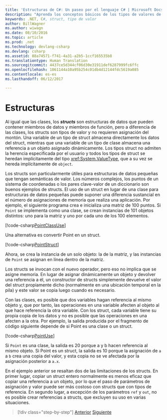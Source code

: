 ```yaml
---
title: 'Estructuras de C#: Un paseo por el lenguaje C# | Microsoft Docs'
description: "Aprenda los conceptos básicos de los tipos de valores de C #, llamados structs."
keywords: .NET, C#, struct, tipo de valor
author: BillWagner
ms.author: wiwagn
ms.date: 08/10/2016
ms.topic: article
ms.prod: .net
ms.technology: devlang-csharp
ms.devlang: csharp
ms.assetid: 88a74571-f741-4a31-a2b5-1ccf165535b8
ms.translationtype: Human Translation
ms.sourcegitcommit: 4437ce5d344cf06d30e31911def6287999fc6ffc
ms.openlocfilehash: 1061144a10a95b254c01db4d12144fdc5619a085
ms.contentlocale: es-es
ms.lasthandoff: 06/12/2017

---
```


<a id="structs" class="xliff"></a>

# Estructuras

Al igual que las clases, los ***structs*** son estructuras de datos que pueden contener miembros de datos y miembros de función, pero a diferencia de las clases, los structs son tipos de valor y no requieren asignación del montón. Una variable de un tipo de struct almacena directamente los datos del struct, mientras que una variable de un tipo de clase almacena una referencia a un objeto asignado dinámicamente. Los tipos struct no admiten la herencia especificada por el usuario y todos los tipos de struct se heredan implícitamente del tipo <xref:System.ValueType>, que a su vez se hereda implícitamente de `object`.

Los structs son particularmente útiles para estructuras de datos pequeñas que tengan semánticas de valor. Los números complejos, los puntos de un sistema de coordenadas o los pares clave-valor de un diccionario son buenos ejemplos de structs. El uso de un struct en lugar de una clase para estructuras de datos pequeñas puede suponer una diferencia sustancial en el número de asignaciones de memoria que realiza una aplicación. Por ejemplo, el siguiente programa crea e inicializa una matriz de 100 puntos. Si `Point` se implementa como una clase, se crean instancias de 101 objetos distintos: uno para la matriz y uno por cada uno de los 100 elementos.

[!code-csharp[PointClassUse](../../../samples/snippets/csharp/tour/structs/Program.cs#L5-L13)]

Una alternativa es convertir Point en un struct.

[!code-csharp[PointStruct](../../../samples/snippets/csharp/tour/structs/Point.cs#L3-L11)]

Ahora, se crea la instancia de un solo objeto: la de la matriz, y las instancias de `Point` se asignan en línea dentro de la matriz.

Los structs se invocan con el nuevo operador, pero eso no implica que se asigne memoria. En lugar de asignar dinámicamente un objeto y devolver una referencia a él, un constructor de structs simplemente devuelve el valor del struct propiamente dicho (normalmente en una ubicación temporal en la pila) y este valor se copia luego cuando es necesario.

Con las clases, es posible que dos variables hagan referencia al mismo objeto y, que por tanto, las operaciones en una variable afecten al objeto al que hace referencia la otra variable. Con los struct, cada variable tiene su propia copia de los datos y no es posible que las operaciones en una afecten a la otra. Por ejemplo, la salida producida por el fragmento de código siguiente depende de si Point es una clase o un struct.

[!code-csharp[PointUse](../../../samples/snippets/csharp/tour/structs/Program.cs#L19-L22)]

Si `Point` es una clase, la salida es 20 porque a y b hacen referencia al mismo objeto. Si Point es un struct, la salida es 10 porque la asignación de `a` a `b` crea una copia del valor, y esta copia no se ve afectada por la asignación posterior a `a.x`.

En el ejemplo anterior se resaltan dos de las limitaciones de los structs. En primer lugar, copiar un struct entero normalmente es menos eficaz que copiar una referencia a un objeto, por lo que el paso de parámetros de asignación y valor puede ser más costoso con structs que con tipos de referencia. En segundo lugar, a excepción de los parámetros `ref` y `out`, no es posible crear referencias a structs, que excluyen su uso en varias situaciones.

>[!div class="step-by-step"]
[Anterior](classes-and-objects.md)
[Siguiente](arrays.md)

